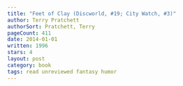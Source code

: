 ```yaml
---
title: "Feet of Clay (Discworld, #19; City Watch, #3)"
author: Terry Pratchett
authorSort: Pratchett, Terry
pageCount: 411
date: 2014-01-01
written: 1996
stars: 4
layout: post
category: book
tags: read unreviewed fantasy humor
---
```

